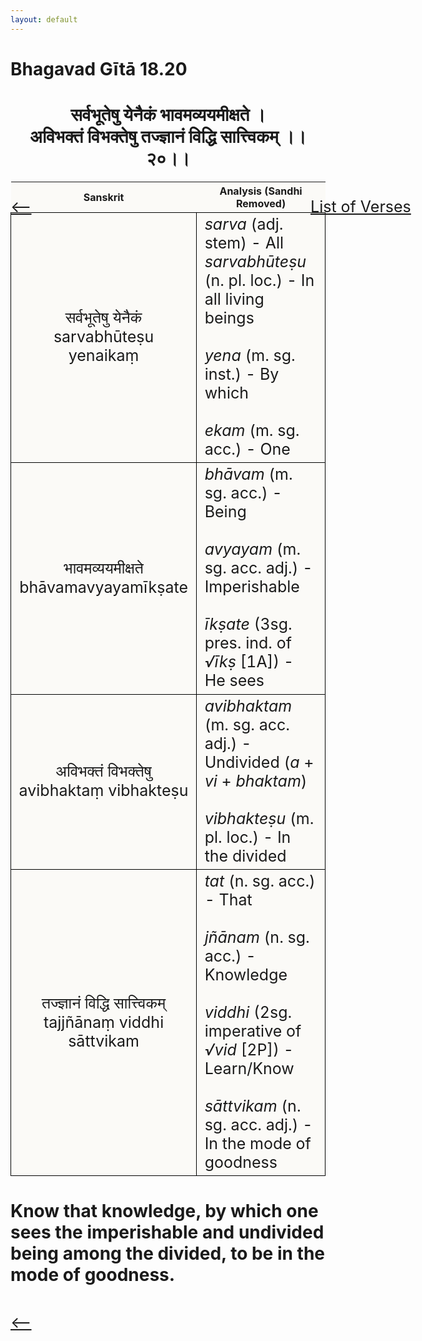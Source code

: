 ```yaml
---
layout: default
---
```

<!---
Text can be **bold**, _italic_, or ~~strikethrough~~.

[Link to another page](./another-page.html)

There should be whitespace between paragraphs.

There should be whitespace between paragraphs. We recommend including a README, or a file with information about your project.
--->

# Bhagavad Gītā 18.20

<style>
table {
  border-collapse: collapse;
  border-style: hidden;
}
th {
  background: #FBFAF7;
}
td {
  font-size: 25px;
  background: #FBFAF7;
  border: 1px solid black;
}
div.move {
  font-size: 25px;
}
</style>

<h1 style="text-align:center">
सर्वभूतेषु येनैकं भावमव्ययमीक्षते । <br>
अविभक्तं विभक्तेषु तज्ज्ञानं विद्धि सात्त्विकम् ।।२०।।
</h1>
<div class="move" style="position:relative;min-width:960px">
 <p style="position: absolute;left:480px;top:0"><a href="./ch18.html">List of Verses</a></p>
</div>
<div class="move" style="position:relative;min-width:960px">
 <p style="position: absolute;left:0;top:0"><a href="./v18-19.html">⟵</a></p>
</div>
<div class="move" style="position:relative;min-width:960px">
 <p style="position: absolute;right:0;top:0"><a href="./v18-21.html">⟶</a></p>
</div>

| Sanskrit | Analysis (Sandhi Removed) |
|:-:|-|
|   सर्वभूतेषु येनैकं<br>sarvabhūteṣu yenaikaṃ  | <em>sarva</em> (adj. stem) - All<br><em>sarvabhūteṣu</em> (n. pl. loc.) - In all living beings <br><br><em>yena</em> (m. sg. inst.) - By which <br><br><em>ekam</em> (m. sg. acc.) - One |
| भावमव्ययमीक्षते<br>bhāvamavyayamīkṣate | <em>bhāvam</em> (m. sg. acc.) - Being<br><br><em>avyayam</em> (m. sg. acc. adj.) - Imperishable<br><br><em>īkṣate</em> (3sg. pres. ind. of <em>√īkṣ</em> [1A]) - He sees |
|  अविभक्तं विभक्तेषु<br>avibhaktaṃ vibhakteṣu | <em>avibhaktam</em> (m. sg. acc. adj.) - Undivided (<em>a</em> + <em>vi</em> + <em>bhaktam</em>)<br><br><em>vibhakteṣu</em> (m. pl. loc.) - In the divided  |
|   तज्ज्ञानं विद्धि सात्त्विकम्<br>tajjñānaṃ viddhi sāttvikam  | <em>tat</em> (n. sg. acc.) - That<br><br><em>jñānam</em> (n. sg. acc.) - Knowledge<br><br><em>viddhi</em> (2sg. imperative of <em>√vid</em> [2P]) - Learn/Know<br><br><em>sāttvikam</em> (n. sg. acc. adj.) - In the mode of goodness |

<h1>
Know that knowledge, by which one sees the imperishable and undivided being among the
divided, to be in the mode of goodness.
</h1>
<div class="move" style="position:relative;min-width:960px">
 <p style="position: absolute;left:0;top:0"><a href="./v18-19.html">⟵</a></p>
</div>
<div class="move" style="position:relative;min-width:960px">
 <p style="position: absolute;right:0;top:0"><a href="./v18-21.html">⟶</a></p>
</div>
